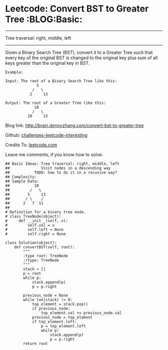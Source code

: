 # Leetcode: Convert BST to Greater Tree     :BLOG:Basic:


---

Tree traversal: right, middle, left  

---

Given a Binary Search Tree (BST), convert it to a Greater Tree such that every key of the original BST is changed to the original key plus sum of all keys greater than the original key in BST.  

    Example:
    
    Input: The root of a Binary Search Tree like this:
                  5
                /   \
               2     13
    
    Output: The root of a Greater Tree like this:
                 18
                /   \
              20     13

Blog link: <http://brain.dennyzhang.com/convert-bst-to-greater-tree>  

Github: [challenges-leetcode-interesting](https://github.com/DennyZhang/challenges-leetcode-interesting/tree/master/convert-bst-to-greater-tree)  

Credits To: [leetcode.com](https://leetcode.com/problems/convert-bst-to-greater-tree/description)  

Leave me comments, if you know how to solve.  

    ## Basic Ideas: Tree traversal: right, middle, left
    ##              Visit nodes in a descending way
    ##           TODO: how to do it in a recusive way?
    ## Complexity:
    ## Sample Data:
    ##           10
    ##         /   \
    ##        5     13
    ##       / \    /
    ##      2   7  11
    ##
    # Definition for a binary tree node.
    # class TreeNode(object):
    #     def __init__(self, x):
    #         self.val = x
    #         self.left = None
    #         self.right = None
    
    class Solution(object):
        def convertBST(self, root):
            """
            :type root: TreeNode
            :rtype: TreeNode
            """
            stack = []
            p = root
            while p:
                stack.append(p)
                p = p.right
    
            previous_node = None
            while len(stack) != 0:
                top_element = stack.pop()
                if previous_node:
                    top_element.val += previous_node.val
                previous_node = top_element
                if top_element.left:
                    p = top_element.left
                    while p:
                        stack.append(p)
                        p = p.right
            return root